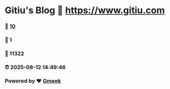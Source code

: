 # Gitiu's Blog :link: https://www.gitiu.com 
### :page_facing_up: [10](https://www.gitiu.com/tag.html) 
### :speech_balloon: 1 
### :hibiscus: 11322 
### :alarm_clock: 2025-08-12 14:49:46 
### Powered by :heart: [Gmeek](https://github.com/Meekdai/Gmeek)
